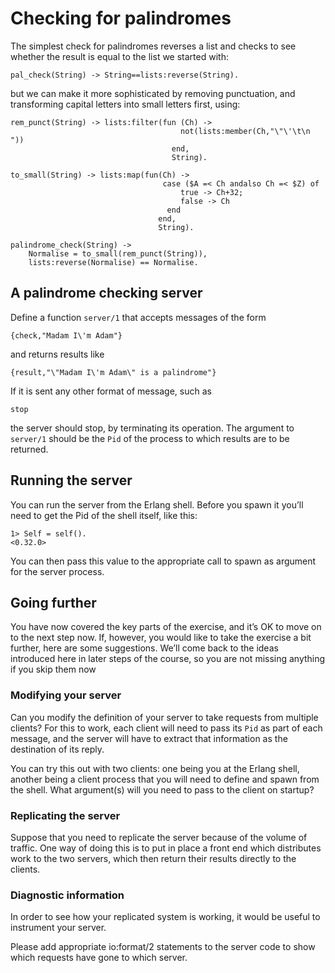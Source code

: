 # Checking for palindromes
The simplest check for palindromes reverses a list and checks to see whether the result is equal to the list we started with:

```
pal_check(String) -> String==lists:reverse(String).
```

but we can make it more sophisticated by removing punctuation, and transforming capital letters into small letters first, using:

```
rem_punct(String) -> lists:filter(fun (Ch) ->
                                      not(lists:member(Ch,"\"\'\t\n "))
                                    end,
                                    String).

to_small(String) -> lists:map(fun(Ch) ->
                                  case ($A =< Ch andalso Ch =< $Z) of
                                      true -> Ch+32;
                                      false -> Ch
                                   end
                                 end,
                                 String).

palindrome_check(String) ->
    Normalise = to_small(rem_punct(String)),
    lists:reverse(Normalise) == Normalise.

````

## A palindrome checking server
Define a function `server/1` that accepts messages of the form

```
{check,"Madam I\'m Adam"}
```
and returns results like

```
{result,"\"Madam I\'m Adam\" is a palindrome"}
````

If it is sent any other format of message, such as

```
stop
```

the server should stop, by terminating its operation. The argument to `server/1` should be the `Pid` of the process to which results are to be returned.

## Running the server
You can run the server from the Erlang shell. Before you spawn it you’ll need to get the Pid of the shell itself, like this:

```
1> Self = self().
<0.32.0>
```

You can then pass this value to the appropriate call to spawn as argument for the server process.

## Going further
You have now covered the key parts of the exercise, and it’s OK to move on to the next step now. If, however, you would like to take the exercise a bit further, here are some suggestions. We’ll come back to the ideas introduced here in later steps of the course, so you are not missing anything if you skip them now

### Modifying your server
Can you modify the definition of your server to take requests from multiple clients? For this to work, each client will need to pass its `Pid` as part of each message, and the server will have to extract that information as the destination of its reply.

You can try this out with two clients: one being you at the Erlang shell, another being a client process that you will need to define and spawn from the shell. What argument(s) will you need to pass to the client on startup?

### Replicating the server
Suppose that you need to replicate the server because of the volume of traffic. One way of doing this is to put in place a front end which distributes work to the two servers, which then return their results directly to the clients.

### Diagnostic information
In order to see how your replicated system is working, it would be useful to instrument your server.

Please add appropriate io:format/2 statements to the server code to show which requests have gone to which server.